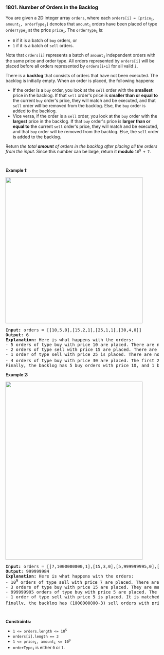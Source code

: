 <h3 align="left"> 1801. Number of Orders in the Backlog</h3>
<div><p>You are given a 2D integer array <code>orders</code>, where each <code>orders[i] = [price<sub>i</sub>, amount<sub>i</sub>, orderType<sub>i</sub>]</code> denotes that <code>amount<sub>i</sub></code><sub> </sub>orders have been placed of type <code>orderType<sub>i</sub></code> at the price <code>price<sub>i</sub></code>. The <code>orderType<sub>i</sub></code> is:</p>

<ul>
	<li><code>0</code> if it is a batch of <code>buy</code> orders, or</li>
	<li><code>1</code> if it is a batch of <code>sell</code> orders.</li>
</ul>

<p>Note that <code>orders[i]</code> represents a batch of <code>amount<sub>i</sub></code> independent orders with the same price and order type. All orders represented by <code>orders[i]</code> will be placed before all orders represented by <code>orders[i+1]</code> for all valid <code>i</code>.</p>

<p>There is a <strong>backlog</strong> that consists of orders that have not been executed. The backlog is initially empty. When an order is placed, the following happens:</p>

<ul>
	<li>If the order is a <code>buy</code> order, you look at the <code>sell</code> order with the <strong>smallest</strong> price in the backlog. If that <code>sell</code> order's price is <strong>smaller than or equal to</strong> the current <code>buy</code> order's price, they will match and be executed, and that <code>sell</code> order will be removed from the backlog. Else, the <code>buy</code> order is added to the backlog.</li>
	<li>Vice versa, if the order is a <code>sell</code> order, you look at the <code>buy</code> order with the <strong>largest</strong> price in the backlog. If that <code>buy</code> order's price is <strong>larger than or equal to</strong> the current <code>sell</code> order's price, they will match and be executed, and that <code>buy</code> order will be removed from the backlog. Else, the <code>sell</code> order is added to the backlog.</li>
</ul>

<p>Return <em>the total <strong>amount</strong> of orders in the backlog after placing all the orders from the input</em>. Since this number can be large, return it <strong>modulo</strong> <code>10<sup>9</sup> + 7</code>.</p>

<p>&nbsp;</p>
<p><strong>Example 1:</strong></p>
<img alt="" src="https://assets.leetcode.com/uploads/2021/03/11/ex1.png" style="width: 450px; height: 479px;">
<pre><strong>Input:</strong> orders = [[10,5,0],[15,2,1],[25,1,1],[30,4,0]]
<strong>Output:</strong> 6
<strong>Explanation:</strong> Here is what happens with the orders:
- 5 orders of type buy with price 10 are placed. There are no sell orders, so the 5 orders are added to the backlog.
- 2 orders of type sell with price 15 are placed. There are no buy orders with prices larger than or equal to 15, so the 2 orders are added to the backlog.
- 1 order of type sell with price 25 is placed. There are no buy orders with prices larger than or equal to 25 in the backlog, so this order is added to the backlog.
- 4 orders of type buy with price 30 are placed. The first 2 orders are matched with the 2 sell orders of the least price, which is 15 and these 2 sell orders are removed from the backlog. The 3<sup>rd</sup> order is matched with the sell order of the least price, which is 25 and this sell order is removed from the backlog. Then, there are no more sell orders in the backlog, so the 4<sup>th</sup> order is added to the backlog.
Finally, the backlog has 5 buy orders with price 10, and 1 buy order with price 30. So the total number of orders in the backlog is 6.
</pre>

<p><strong>Example 2:</strong></p>
<img alt="" src="https://assets.leetcode.com/uploads/2021/03/11/ex2.png" style="width: 450px; height: 584px;">
<pre><strong>Input:</strong> orders = [[7,1000000000,1],[15,3,0],[5,999999995,0],[5,1,1]]
<strong>Output:</strong> 999999984
<strong>Explanation:</strong> Here is what happens with the orders:
- 10<sup>9</sup> orders of type sell with price 7 are placed. There are no buy orders, so the 10<sup>9</sup> orders are added to the backlog.
- 3 orders of type buy with price 15 are placed. They are matched with the 3 sell orders with the least price which is 7, and those 3 sell orders are removed from the backlog.
- 999999995 orders of type buy with price 5 are placed. The least price of a sell order is 7, so the 999999995 orders are added to the backlog.
- 1 order of type sell with price 5 is placed. It is matched with the buy order of the highest price, which is 5, and that buy order is removed from the backlog.
Finally, the backlog has (1000000000-3) sell orders with price 7, and (999999995-1) buy orders with price 5. So the total number of orders = 1999999991, which is equal to 999999984 % (10<sup>9</sup> + 7).
</pre>

<p>&nbsp;</p>
<p><strong>Constraints:</strong></p>

<ul>
	<li><code>1 &lt;= orders.length &lt;= 10<sup>5</sup></code></li>
	<li><code>orders[i].length == 3</code></li>
	<li><code>1 &lt;= price<sub>i</sub>, amount<sub>i</sub> &lt;= 10<sup>9</sup></code></li>
	<li><code>orderType<sub>i</sub></code> is either <code>0</code> or <code>1</code>.</li>
</ul></div>